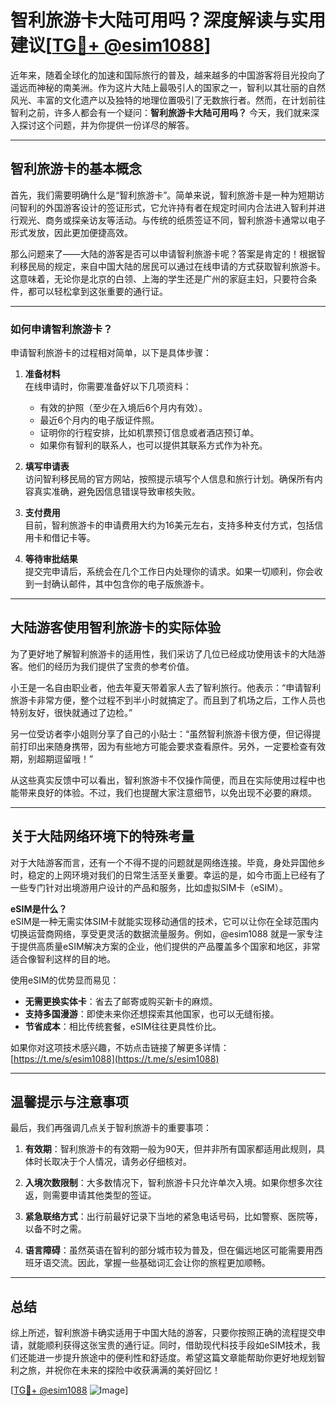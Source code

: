 # 智利旅游卡大陆可用吗？深度解读与实用建议[[TG💪+ @esim1088](https://t.me/s/esim1088)]

近年来，随着全球化的加速和国际旅行的普及，越来越多的中国游客将目光投向了遥远而神秘的南美洲。作为这片大陆上最吸引人的国家之一，智利以其壮丽的自然风光、丰富的文化遗产以及独特的地理位置吸引了无数旅行者。然而，在计划前往智利之前，许多人都会有一个疑问：**智利旅游卡大陆可用吗？** 今天，我们就来深入探讨这个问题，并为你提供一份详尽的解答。

---

## 智利旅游卡的基本概念

首先，我们需要明确什么是“智利旅游卡”。简单来说，智利旅游卡是一种为短期访问智利的外国游客设计的签证形式，它允许持有者在规定时间内合法进入智利并进行观光、商务或探亲访友等活动。与传统的纸质签证不同，智利旅游卡通常以电子形式发放，因此更加便捷高效。

那么问题来了——大陆的游客是否可以申请智利旅游卡呢？答案是肯定的！根据智利移民局的规定，来自中国大陆的居民可以通过在线申请的方式获取智利旅游卡。这意味着，无论你是北京的白领、上海的学生还是广州的家庭主妇，只要符合条件，都可以轻松拿到这张重要的通行证。

---

### 如何申请智利旅游卡？

申请智利旅游卡的过程相对简单，以下是具体步骤：

1. **准备材料**  
   在线申请时，你需要准备好以下几项资料：
   - 有效的护照（至少在入境后6个月内有效）。
   - 最近6个月内的电子版证件照。
   - 证明你的行程安排，比如机票预订信息或者酒店预订单。
   - 如果你有智利的联系人，也可以提供其联系方式作为补充。

2. **填写申请表**  
   访问智利移民局的官方网站，按照提示填写个人信息和旅行计划。确保所有内容真实准确，避免因信息错误导致审核失败。

3. **支付费用**  
   目前，智利旅游卡的申请费用大约为16美元左右，支持多种支付方式，包括信用卡和借记卡等。

4. **等待审批结果**  
   提交完申请后，系统会在几个工作日内处理你的请求。如果一切顺利，你会收到一封确认邮件，其中包含你的电子版旅游卡。

---

## 大陆游客使用智利旅游卡的实际体验

为了更好地了解智利旅游卡的适用性，我们采访了几位已经成功使用该卡的大陆游客。他们的经历为我们提供了宝贵的参考价值。

小王是一名自由职业者，他去年夏天带着家人去了智利旅行。他表示：“申请智利旅游卡非常方便，整个过程不到半小时就搞定了。而且到了机场之后，工作人员也特别友好，很快就通过了边检。”

另一位受访者李小姐则分享了自己的小贴士：“虽然智利旅游卡很方便，但记得提前打印出来随身携带，因为有些地方可能会要求查看原件。另外，一定要检查有效期，别超期逗留哦！”

从这些真实反馈中可以看出，智利旅游卡不仅操作简便，而且在实际使用过程中也能带来良好的体验。不过，我们也提醒大家注意细节，以免出现不必要的麻烦。

---

## 关于大陆网络环境下的特殊考量

对于大陆游客而言，还有一个不得不提的问题就是网络连接。毕竟，身处异国他乡时，稳定的上网环境对我们的日常生活至关重要。幸运的是，如今市面上已经有了一些专门针对出境游用户设计的产品和服务，比如虚拟SIM卡（eSIM）。

**eSIM是什么？**  
eSIM是一种无需实体SIM卡就能实现移动通信的技术，它可以让你在全球范围内切换运营商网络，享受更灵活的数据流量服务。例如，@esim1088 就是一家专注于提供高质量eSIM解决方案的企业，他们提供的产品覆盖多个国家和地区，非常适合像智利这样的目的地。

使用eSIM的优势显而易见：
- **无需更换实体卡**：省去了邮寄或购买新卡的麻烦。
- **支持多国漫游**：即使未来你还想探索其他国家，也可以无缝衔接。
- **节省成本**：相比传统套餐，eSIM往往更具性价比。

如果你对这项技术感兴趣，不妨点击链接了解更多详情：[https://t.me/s/esim1088](https://t.me/s/esim1088)

---

## 温馨提示与注意事项

最后，我们再强调几点关于智利旅游卡的重要事项：

1. **有效期**：智利旅游卡的有效期一般为90天，但并非所有国家都适用此规则，具体时长取决于个人情况，请务必仔细核对。
   
2. **入境次数限制**：大多数情况下，智利旅游卡只允许单次入境。如果你想多次往返，则需要申请其他类型的签证。

3. **紧急联络方式**：出行前最好记录下当地的紧急电话号码，比如警察、医院等，以备不时之需。

4. **语言障碍**：虽然英语在智利的部分城市较为普及，但在偏远地区可能需要用西班牙语交流。因此，掌握一些基础词汇会让你的旅程更加顺畅。

---

## 总结

综上所述，智利旅游卡确实适用于中国大陆的游客，只要你按照正确的流程提交申请，就能顺利获得这张宝贵的通行证。同时，借助现代科技手段如eSIM技术，我们还能进一步提升旅途中的便利性和舒适度。希望这篇文章能帮助你更好地规划智利之旅，并祝你在未来的探险中收获满满的美好回忆！

[[TG💪+ @esim1088](https://t.me/s/esim1088) ![Image](https://i.postimg.cc/4NQfJmqS/Snipaste-2025-05-13-00-14-12.png)]
